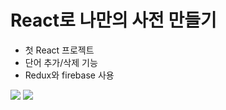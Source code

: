 # React로 나만의 사전 만들기
- 첫 React 프로젝트
- 단어 추가/삭제 기능
- Redux와 firebase 사용

<img src="![image](https://user-images.githubusercontent.com/89994290/149497532-9fde73b7-ee32-4e1d-8bb5-66fd40c1fab6.png)">
<img src="![image](https://user-images.githubusercontent.com/89994290/149496568-b602148e-e476-4749-8059-281ed2ca20d6.png)">
